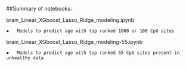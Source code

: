##Summary of notebooks:


brain\_Linear\_XGboost\_Lasso\_Ridge\_modeling.ipynb

	▪	Models to predict age with top ranked 1000 or 100 CpG sites

brain\_Linear\_XGboost\_Lasso\_Ridge\_modeling-55.ipynb

	▪	Models to predict age with top ranked 55 CpG sites present in unhealthy data
 
